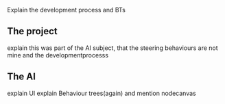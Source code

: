 <p>
Explain the development process and BTs
</p>
<h2>The project</h2>
<p>
explain this was part of the AI subject, that the steering behaviours are not mine and the developmentprocesss
</p>
<h2>The AI</h2>
<p>
explain UI
explain Behaviour trees(again) and mention nodecanvas
</p>